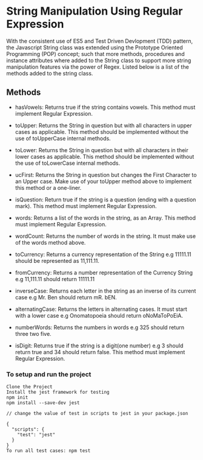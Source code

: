 # String Manipulation Using Regular Expression
With the consistent use of ES5 and Test Driven Devlopment (TDD) pattern, the Javascript String class was extended using the Prototype Oriented Programming (POP) concept; such that more methods, procedures and instance attributes where added to the String class to support more string manipulation features via the power of Regex. Listed below is a list of the methods added to the string class.

## Methods
- hasVowels: Returns true if the string contains vowels. This method must implement Regular Expression.

- toUpper: Returns the String in question but with all characters in upper cases as applicable. This method should be implemented without the use of toUpperCase internal methods.

- toLower: Returns the String in question but with all characters in their lower cases as applicable. This method should be implemented without the use of toLowerCase internal methods.
 
- ucFirst: Returns the String in question but changes the First Character to an Upper case. Make use of your toUpper method above to implement this method or a one-liner.

- isQuestion: Return true if the string is a question (ending with a question mark). This method must implement Regular Expression.

- words: Returns a list of the words in the string, as an Array. This method must implement Regular Expression.

- wordCount: Returns the number of words in the string. It must make use of the words method above.

- toCurrency: Returns a currency representation of the String e.g 11111.11 should be represented as 11,111.11.

- fromCurrency: Returns a number representation of the Currency String e.g 11,111.11 should return 11111.11

- inverseCase: Returns each letter in the string as an inverse of its current case e.g Mr. Ben should return mR. bEN.

- alternatingCase: Returns the letters in alternating cases. It must start with a lower case e.g Onomatopoeia should return oNoMaToPoEiA.

- numberWords: Returns the numbers in words e.g 325 should return three two five.

- isDigit: Returns true if the string is a digit(one number) e.g 3 should return true and 34 should return false. This method must implement Regular Expression.


### To setup and run the project
```
Clone the Project
Install the jest framework for testing
npm init
npm install --save-dev jest

// change the value of test in scripts to jest in your package.json

{
  "scripts": {
    "test": "jest"
  }
}
To run all test cases: npm test
